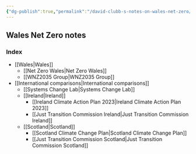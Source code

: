 ```yaml
---
{"dg-publish":true,"permalink":"/david-clubb-s-notes-on-wales-net-zero/","tags":"gardenEntry"}
---
```



## Wales Net Zero notes
### Index

 - [[Wales\|Wales]]
	 - [[Net Zero Wales\|Net Zero Wales]]
	 - [[WNZ2035 Group\|WNZ2035 Group]]
 - [[International comparisons\|International comparisons]]
	 - [[Systems Change Lab\|Systems Change Lab]]
	 - [[Ireland\|Ireland]]
		 - [[Ireland Climate Action Plan 2023\|Ireland Climate Action Plan 2023]]
		 - [[Just Transition Commission Ireland\|Just Transition Commission Ireland]]
	 - [[Scotland\|Scotland]]
		 - [[Scotland Climate Change Plan\|Scotland Climate Change Plan]]
		 - [[Just Transition Commission Scotland\|Just Transition Commission Scotland]]

